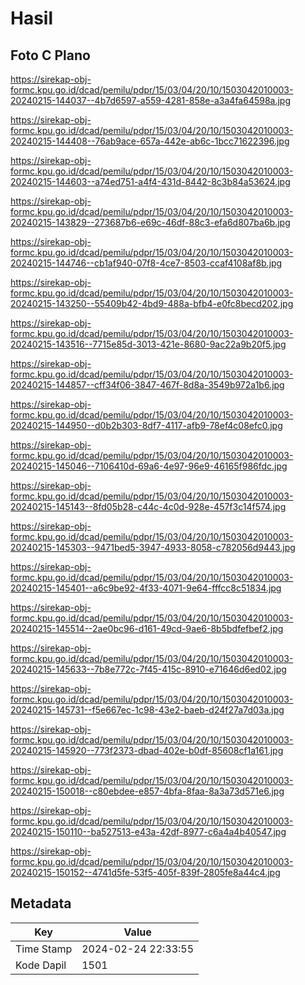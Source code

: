 # Hasil

## Foto C Plano

https://sirekap-obj-formc.kpu.go.id/dcad/pemilu/pdpr/15/03/04/20/10/1503042010003-20240215-144037--4b7d6597-a559-4281-858e-a3a4fa64598a.jpg

https://sirekap-obj-formc.kpu.go.id/dcad/pemilu/pdpr/15/03/04/20/10/1503042010003-20240215-144408--76ab9ace-657a-442e-ab6c-1bcc71622396.jpg

https://sirekap-obj-formc.kpu.go.id/dcad/pemilu/pdpr/15/03/04/20/10/1503042010003-20240215-144603--a74ed751-a4f4-431d-8442-8c3b84a53624.jpg

https://sirekap-obj-formc.kpu.go.id/dcad/pemilu/pdpr/15/03/04/20/10/1503042010003-20240215-143829--273687b6-e69c-46df-88c3-efa6d807ba6b.jpg

https://sirekap-obj-formc.kpu.go.id/dcad/pemilu/pdpr/15/03/04/20/10/1503042010003-20240215-144746--cb1af940-07f8-4ce7-8503-ccaf4108af8b.jpg

https://sirekap-obj-formc.kpu.go.id/dcad/pemilu/pdpr/15/03/04/20/10/1503042010003-20240215-143250--55409b42-4bd9-488a-bfb4-e0fc8becd202.jpg

https://sirekap-obj-formc.kpu.go.id/dcad/pemilu/pdpr/15/03/04/20/10/1503042010003-20240215-143516--7715e85d-3013-421e-8680-9ac22a9b20f5.jpg

https://sirekap-obj-formc.kpu.go.id/dcad/pemilu/pdpr/15/03/04/20/10/1503042010003-20240215-144857--cff34f06-3847-467f-8d8a-3549b972a1b6.jpg

https://sirekap-obj-formc.kpu.go.id/dcad/pemilu/pdpr/15/03/04/20/10/1503042010003-20240215-144950--d0b2b303-8df7-4117-afb9-78ef4c08efc0.jpg

https://sirekap-obj-formc.kpu.go.id/dcad/pemilu/pdpr/15/03/04/20/10/1503042010003-20240215-145046--7106410d-69a6-4e97-96e9-46165f986fdc.jpg

https://sirekap-obj-formc.kpu.go.id/dcad/pemilu/pdpr/15/03/04/20/10/1503042010003-20240215-145143--8fd05b28-c44c-4c0d-928e-457f3c14f574.jpg

https://sirekap-obj-formc.kpu.go.id/dcad/pemilu/pdpr/15/03/04/20/10/1503042010003-20240215-145303--9471bed5-3947-4933-8058-c782056d9443.jpg

https://sirekap-obj-formc.kpu.go.id/dcad/pemilu/pdpr/15/03/04/20/10/1503042010003-20240215-145401--a6c9be92-4f33-4071-9e64-fffcc8c51834.jpg

https://sirekap-obj-formc.kpu.go.id/dcad/pemilu/pdpr/15/03/04/20/10/1503042010003-20240215-145514--2ae0bc96-d161-49cd-9ae6-8b5bdfefbef2.jpg

https://sirekap-obj-formc.kpu.go.id/dcad/pemilu/pdpr/15/03/04/20/10/1503042010003-20240215-145633--7b8e772c-7f45-415c-8910-e71646d6ed02.jpg

https://sirekap-obj-formc.kpu.go.id/dcad/pemilu/pdpr/15/03/04/20/10/1503042010003-20240215-145731--f5e667ec-1c98-43e2-baeb-d24f27a7d03a.jpg

https://sirekap-obj-formc.kpu.go.id/dcad/pemilu/pdpr/15/03/04/20/10/1503042010003-20240215-145920--773f2373-dbad-402e-b0df-85608cf1a161.jpg

https://sirekap-obj-formc.kpu.go.id/dcad/pemilu/pdpr/15/03/04/20/10/1503042010003-20240215-150018--c80ebdee-e857-4bfa-8faa-8a3a73d571e6.jpg

https://sirekap-obj-formc.kpu.go.id/dcad/pemilu/pdpr/15/03/04/20/10/1503042010003-20240215-150110--ba527513-e43a-42df-8977-c6a4a4b40547.jpg

https://sirekap-obj-formc.kpu.go.id/dcad/pemilu/pdpr/15/03/04/20/10/1503042010003-20240215-150152--4741d5fe-53f5-405f-839f-2805fe8a44c4.jpg


## Metadata

| Key        | Value               |
| ---------- | ------------------- |
| Time Stamp | 2024-02-24 22:33:55 |
| Kode Dapil | 1501                |



